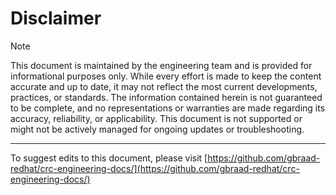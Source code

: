 Disclaimer
==========


> [!NOTE]
> This document is maintained by the engineering team and is provided for informational purposes only. While every effort is made to keep the content accurate and up to date, it may not reflect the most current developments, practices, or standards. The information contained herein is not guaranteed to be complete, and no representations or warranties are made regarding its accuracy, reliability, or applicability. This document is not supported or might not be actively managed for ongoing updates or troubleshooting.

---

To suggest edits to this document, please visit [https://github.com/gbraad-redhat/crc-engineering-docs/](https://github.com/gbraad-redhat/crc-engineering-docs/)
